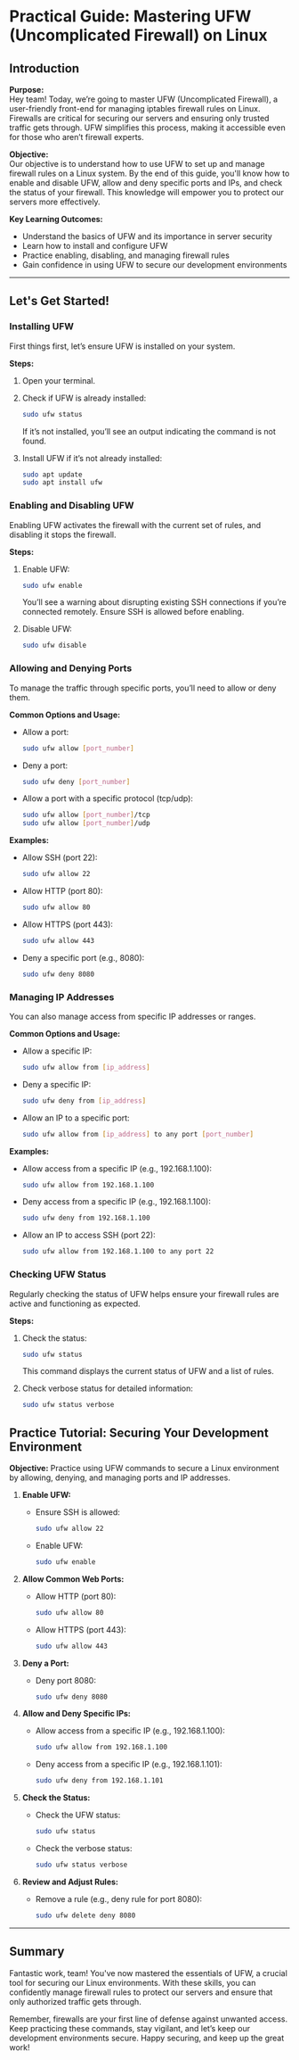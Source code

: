 # Practical Guide: Mastering UFW (Uncomplicated Firewall) on Linux

## Introduction

**Purpose:**  
Hey team! Today, we’re going to master UFW (Uncomplicated Firewall), a user-friendly front-end for managing iptables firewall rules on Linux. Firewalls are critical for securing our servers and ensuring only trusted traffic gets through. UFW simplifies this process, making it accessible even for those who aren’t firewall experts.

**Objective:**  
Our objective is to understand how to use UFW to set up and manage firewall rules on a Linux system. By the end of this guide, you'll know how to enable and disable UFW, allow and deny specific ports and IPs, and check the status of your firewall. This knowledge will empower you to protect our servers more effectively.

**Key Learning Outcomes:**

- Understand the basics of UFW and its importance in server security
- Learn how to install and configure UFW
- Practice enabling, disabling, and managing firewall rules
- Gain confidence in using UFW to secure our development environments

---

## Let's Get Started!

### Installing UFW

First things first, let’s ensure UFW is installed on your system.

**Steps:**

1. Open your terminal.
2. Check if UFW is already installed:

    ```bash
    sudo ufw status
    ```

    If it’s not installed, you’ll see an output indicating the command is not found.

3. Install UFW if it’s not already installed:

    ```bash
    sudo apt update
    sudo apt install ufw
    ```

### Enabling and Disabling UFW

Enabling UFW activates the firewall with the current set of rules, and disabling it stops the firewall.

**Steps:**

1. Enable UFW:

    ```bash
    sudo ufw enable
    ```

    You’ll see a warning about disrupting existing SSH connections if you’re connected remotely. Ensure SSH is allowed before enabling.

2. Disable UFW:

    ```bash
    sudo ufw disable
    ```

### Allowing and Denying Ports

To manage the traffic through specific ports, you’ll need to allow or deny them.

**Common Options and Usage:**

- Allow a port:

    ```bash
    sudo ufw allow [port_number]
    ```

- Deny a port:

    ```bash
    sudo ufw deny [port_number]
    ```

- Allow a port with a specific protocol (tcp/udp):

    ```bash
    sudo ufw allow [port_number]/tcp
    sudo ufw allow [port_number]/udp
    ```

**Examples:**

- Allow SSH (port 22):

    ```bash
    sudo ufw allow 22
    ```

- Allow HTTP (port 80):

    ```bash
    sudo ufw allow 80
    ```

- Allow HTTPS (port 443):

    ```bash
    sudo ufw allow 443
    ```

- Deny a specific port (e.g., 8080):

    ```bash
    sudo ufw deny 8080
    ```

### Managing IP Addresses

You can also manage access from specific IP addresses or ranges.

**Common Options and Usage:**

- Allow a specific IP:

    ```bash
    sudo ufw allow from [ip_address]
    ```

- Deny a specific IP:

    ```bash
    sudo ufw deny from [ip_address]
    ```

- Allow an IP to a specific port:

    ```bash
    sudo ufw allow from [ip_address] to any port [port_number]
    ```

**Examples:**

- Allow access from a specific IP (e.g., 192.168.1.100):

    ```bash
    sudo ufw allow from 192.168.1.100
    ```

- Deny access from a specific IP (e.g., 192.168.1.100):

    ```bash
    sudo ufw deny from 192.168.1.100
    ```

- Allow an IP to access SSH (port 22):

    ```bash
    sudo ufw allow from 192.168.1.100 to any port 22
    ```

### Checking UFW Status

Regularly checking the status of UFW helps ensure your firewall rules are active and functioning as expected.

**Steps:**

1. Check the status:

    ```bash
    sudo ufw status
    ```

    This command displays the current status of UFW and a list of rules.

2. Check verbose status for detailed information:

    ```bash
    sudo ufw status verbose
    ```

## Practice Tutorial: Securing Your Development Environment

**Objective:** Practice using UFW commands to secure a Linux environment by allowing, denying, and managing ports and IP addresses.

1. **Enable UFW:**
    - Ensure SSH is allowed:

      ```bash
      sudo ufw allow 22
      ```

    - Enable UFW:

      ```bash
      sudo ufw enable
      ```

2. **Allow Common Web Ports:**
    - Allow HTTP (port 80):

      ```bash
      sudo ufw allow 80
      ```

    - Allow HTTPS (port 443):

      ```bash
      sudo ufw allow 443
      ```

3. **Deny a Port:**
    - Deny port 8080:

      ```bash
      sudo ufw deny 8080
      ```

4. **Allow and Deny Specific IPs:**
    - Allow access from a specific IP (e.g., 192.168.1.100):

      ```bash
      sudo ufw allow from 192.168.1.100
      ```

    - Deny access from a specific IP (e.g., 192.168.1.101):

      ```bash
      sudo ufw deny from 192.168.1.101
      ```

5. **Check the Status:**
    - Check the UFW status:

      ```bash
      sudo ufw status
      ```

    - Check the verbose status:

      ```bash
      sudo ufw status verbose
      ```

6. **Review and Adjust Rules:**
    - Remove a rule (e.g., deny rule for port 8080):

      ```bash
      sudo ufw delete deny 8080
      ```

---

## Summary

Fantastic work, team! You've now mastered the essentials of UFW, a crucial tool for securing our Linux environments. With these skills, you can confidently manage firewall rules to protect our servers and ensure that only authorized traffic gets through.

Remember, firewalls are your first line of defense against unwanted access. Keep practicing these commands, stay vigilant, and let’s keep our development environments secure. Happy securing, and keep up the great work!
